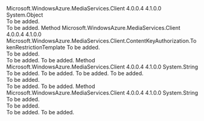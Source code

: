 <Type Name="TokenRestrictionTemplateSerializer" FullName="Microsoft.WindowsAzure.MediaServices.Client.ContentKeyAuthorization.TokenRestrictionTemplateSerializer">
  <TypeSignature Language="C#" Value="public static class TokenRestrictionTemplateSerializer" />
  <TypeSignature Language="ILAsm" Value=".class public auto ansi abstract sealed beforefieldinit TokenRestrictionTemplateSerializer extends System.Object" />
  <TypeSignature Language="DocId" Value="T:Microsoft.WindowsAzure.MediaServices.Client.ContentKeyAuthorization.TokenRestrictionTemplateSerializer" />
  <TypeSignature Language="VB.NET" Value="Public Class TokenRestrictionTemplateSerializer" />
  <TypeSignature Language="F#" Value="type TokenRestrictionTemplateSerializer = class" />
  <AssemblyInfo>
    <AssemblyName>Microsoft.WindowsAzure.MediaServices.Client</AssemblyName>
    <AssemblyVersion>4.0.0.4</AssemblyVersion>
    <AssemblyVersion>4.1.0.0</AssemblyVersion>
  </AssemblyInfo>
  <Base>
    <BaseTypeName>System.Object</BaseTypeName>
  </Base>
  <Interfaces />
  <Docs>
    <summary>To be added.</summary>
    <remarks>To be added.</remarks>
  </Docs>
  <Members>
    <Member MemberName="Deserialize">
      <MemberSignature Language="C#" Value="public static Microsoft.WindowsAzure.MediaServices.Client.ContentKeyAuthorization.TokenRestrictionTemplate Deserialize (string templateXml);" />
      <MemberSignature Language="ILAsm" Value=".method public static hidebysig class Microsoft.WindowsAzure.MediaServices.Client.ContentKeyAuthorization.TokenRestrictionTemplate Deserialize(string templateXml) cil managed" />
      <MemberSignature Language="DocId" Value="M:Microsoft.WindowsAzure.MediaServices.Client.ContentKeyAuthorization.TokenRestrictionTemplateSerializer.Deserialize(System.String)" />
      <MemberSignature Language="VB.NET" Value="Public Shared Function Deserialize (templateXml As String) As TokenRestrictionTemplate" />
      <MemberSignature Language="F#" Value="static member Deserialize : string -&gt; Microsoft.WindowsAzure.MediaServices.Client.ContentKeyAuthorization.TokenRestrictionTemplate" Usage="Microsoft.WindowsAzure.MediaServices.Client.ContentKeyAuthorization.TokenRestrictionTemplateSerializer.Deserialize templateXml" />
      <MemberType>Method</MemberType>
      <AssemblyInfo>
        <AssemblyName>Microsoft.WindowsAzure.MediaServices.Client</AssemblyName>
        <AssemblyVersion>4.0.0.4</AssemblyVersion>
        <AssemblyVersion>4.1.0.0</AssemblyVersion>
      </AssemblyInfo>
      <ReturnValue>
        <ReturnType>Microsoft.WindowsAzure.MediaServices.Client.ContentKeyAuthorization.TokenRestrictionTemplate</ReturnType>
      </ReturnValue>
      <Parameters>
        <Parameter Name="templateXml" Type="System.String" />
      </Parameters>
      <Docs>
        <param name="templateXml">To be added.</param>
        <summary>To be added.</summary>
        <returns>To be added.</returns>
        <remarks>To be added.</remarks>
      </Docs>
    </Member>
    <Member MemberName="GenerateTestToken">
      <MemberSignature Language="C#" Value="public static string GenerateTestToken (Microsoft.WindowsAzure.MediaServices.Client.ContentKeyAuthorization.TokenRestrictionTemplate tokenTemplate, Microsoft.WindowsAzure.MediaServices.Client.ContentKeyAuthorization.TokenVerificationKey signingKeyToUse = null, Nullable&lt;Guid&gt; keyIdForContentKeyIdentifierClaim = null, Nullable&lt;DateTime&gt; tokenExpiration = null);" />
      <MemberSignature Language="ILAsm" Value=".method public static hidebysig string GenerateTestToken(class Microsoft.WindowsAzure.MediaServices.Client.ContentKeyAuthorization.TokenRestrictionTemplate tokenTemplate, class Microsoft.WindowsAzure.MediaServices.Client.ContentKeyAuthorization.TokenVerificationKey signingKeyToUse, valuetype System.Nullable`1&lt;valuetype System.Guid&gt; keyIdForContentKeyIdentifierClaim, valuetype System.Nullable`1&lt;valuetype System.DateTime&gt; tokenExpiration) cil managed" />
      <MemberSignature Language="DocId" Value="M:Microsoft.WindowsAzure.MediaServices.Client.ContentKeyAuthorization.TokenRestrictionTemplateSerializer.GenerateTestToken(Microsoft.WindowsAzure.MediaServices.Client.ContentKeyAuthorization.TokenRestrictionTemplate,Microsoft.WindowsAzure.MediaServices.Client.ContentKeyAuthorization.TokenVerificationKey,System.Nullable{System.Guid},System.Nullable{System.DateTime})" />
      <MemberSignature Language="VB.NET" Value="Public Shared Function GenerateTestToken (tokenTemplate As TokenRestrictionTemplate, Optional signingKeyToUse As TokenVerificationKey = null, Optional keyIdForContentKeyIdentifierClaim As Nullable(Of Guid) = null, Optional tokenExpiration As Nullable(Of DateTime) = null) As String" />
      <MemberSignature Language="F#" Value="static member GenerateTestToken : Microsoft.WindowsAzure.MediaServices.Client.ContentKeyAuthorization.TokenRestrictionTemplate * Microsoft.WindowsAzure.MediaServices.Client.ContentKeyAuthorization.TokenVerificationKey * Nullable&lt;Guid&gt; * Nullable&lt;DateTime&gt; -&gt; string" Usage="Microsoft.WindowsAzure.MediaServices.Client.ContentKeyAuthorization.TokenRestrictionTemplateSerializer.GenerateTestToken (tokenTemplate, signingKeyToUse, keyIdForContentKeyIdentifierClaim, tokenExpiration)" />
      <MemberType>Method</MemberType>
      <AssemblyInfo>
        <AssemblyName>Microsoft.WindowsAzure.MediaServices.Client</AssemblyName>
        <AssemblyVersion>4.0.0.4</AssemblyVersion>
        <AssemblyVersion>4.1.0.0</AssemblyVersion>
      </AssemblyInfo>
      <ReturnValue>
        <ReturnType>System.String</ReturnType>
      </ReturnValue>
      <Parameters>
        <Parameter Name="tokenTemplate" Type="Microsoft.WindowsAzure.MediaServices.Client.ContentKeyAuthorization.TokenRestrictionTemplate" />
        <Parameter Name="signingKeyToUse" Type="Microsoft.WindowsAzure.MediaServices.Client.ContentKeyAuthorization.TokenVerificationKey" />
        <Parameter Name="keyIdForContentKeyIdentifierClaim" Type="System.Nullable&lt;System.Guid&gt;" />
        <Parameter Name="tokenExpiration" Type="System.Nullable&lt;System.DateTime&gt;" />
      </Parameters>
      <Docs>
        <param name="tokenTemplate">To be added.</param>
        <param name="signingKeyToUse">To be added.</param>
        <param name="keyIdForContentKeyIdentifierClaim">To be added.</param>
        <param name="tokenExpiration">To be added.</param>
        <summary>To be added.</summary>
        <returns>To be added.</returns>
        <remarks>To be added.</remarks>
      </Docs>
    </Member>
    <Member MemberName="Serialize">
      <MemberSignature Language="C#" Value="public static string Serialize (Microsoft.WindowsAzure.MediaServices.Client.ContentKeyAuthorization.TokenRestrictionTemplate template);" />
      <MemberSignature Language="ILAsm" Value=".method public static hidebysig string Serialize(class Microsoft.WindowsAzure.MediaServices.Client.ContentKeyAuthorization.TokenRestrictionTemplate template) cil managed" />
      <MemberSignature Language="DocId" Value="M:Microsoft.WindowsAzure.MediaServices.Client.ContentKeyAuthorization.TokenRestrictionTemplateSerializer.Serialize(Microsoft.WindowsAzure.MediaServices.Client.ContentKeyAuthorization.TokenRestrictionTemplate)" />
      <MemberSignature Language="VB.NET" Value="Public Shared Function Serialize (template As TokenRestrictionTemplate) As String" />
      <MemberSignature Language="F#" Value="static member Serialize : Microsoft.WindowsAzure.MediaServices.Client.ContentKeyAuthorization.TokenRestrictionTemplate -&gt; string" Usage="Microsoft.WindowsAzure.MediaServices.Client.ContentKeyAuthorization.TokenRestrictionTemplateSerializer.Serialize template" />
      <MemberType>Method</MemberType>
      <AssemblyInfo>
        <AssemblyName>Microsoft.WindowsAzure.MediaServices.Client</AssemblyName>
        <AssemblyVersion>4.0.0.4</AssemblyVersion>
        <AssemblyVersion>4.1.0.0</AssemblyVersion>
      </AssemblyInfo>
      <ReturnValue>
        <ReturnType>System.String</ReturnType>
      </ReturnValue>
      <Parameters>
        <Parameter Name="template" Type="Microsoft.WindowsAzure.MediaServices.Client.ContentKeyAuthorization.TokenRestrictionTemplate" />
      </Parameters>
      <Docs>
        <param name="template">To be added.</param>
        <summary>To be added.</summary>
        <returns>To be added.</returns>
        <remarks>To be added.</remarks>
      </Docs>
    </Member>
  </Members>
</Type>